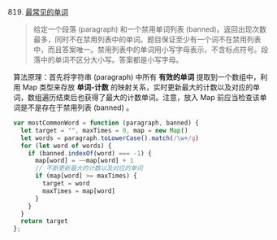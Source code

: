 819. [最常见的单词](https://leetcode-cn.com/problems/most-common-word/)

> 给定一个段落 (paragraph) 和一个禁用单词列表 (banned)。返回出现次数最多，同时不在禁用列表中的单词。题目保证至少有一个词不在禁用列表中，而且答案唯一。禁用列表中的单词用小写字母表示，不含标点符号。段落中的单词不区分大小写。答案都是小写字母。

算法原理：首先将字符串 (paragraph) 中所有 **有效的单词** 提取到一个数组中，利用 Map 类型来存放 **单词-计数** 的映射关系，实时更新最大的计数以及对应的单词，数组遍历结束后也获得了最大的计数单词。注意，放入 Map 前应当检查该单词是不是存在于禁用列表 (banned) 。

```js
var mostCommonWord = function (paragraph, banned) {
  let target = "", maxTimes = 0, map = new Map()
  let words = paragraph.toLowerCase().match(/\w+/g)
  for (let word of words) {
    if (banned.indexOf(word) === -1) {
      map[word] = ~~map[word] + 1
      // 不断更新最大的计数以及对应的单词
      if (map[word] >= maxTimes) {
        target = word
        maxTimes = map[word]
      }
    }
  }
  return target
};
```